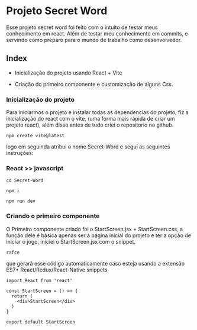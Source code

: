 # Projeto Secret Word

Esse projeto secret word foi feito com o intuito de testar meus conhecimento em react. Além de testar meu conhecimento em commits, e servindo como preparo para o mundo de trabalho como desenvolvedor.

## Index

- Inicialização do projeto usando React + Vite

- Criação do primeiro componente e customização de alguns Css.

### Inicialização do projeto
Para iniciarmos o projeto e instalar todas as dependencias do projeto, fiz a inicialização do react com o vite, (uma forma mais rápida de criar um projeto react), além disso antes de tudo criei o repositorio no github.

```
npm create vite@latest
```

logo em seguinda atribui o nome Secret-Word e segui as seguintes instruções: 
### React >> javascript

```
cd Secret-Word
```
```
npm i
```
```
npm run dev
```

### Criando o primeiro componente
O Primeiro componente criado foi o StartScreen.jsx + StartScreen.css,
a função dele é básica apenas ser a página inicial do projeto e ter a opção de iniciar o jogo, iniciei o StartScreen.jsx com o snippet.
```
rafce
```
que gerará esse código automaticamente caso esteja usando a extensão ES7+ React/Redux/React-Native snippets
```
import React from 'react'

const StartScreen = () => {
  return (
    <div>StartScreen</div>
  )
}

export default StartScreen
```